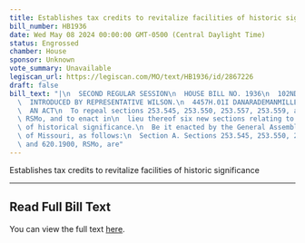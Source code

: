 ```yaml
---
title: Establishes tax credits to revitalize facilities of historic significance
bill_number: HB1936
date: Wed May 08 2024 00:00:00 GMT-0500 (Central Daylight Time)
status: Engrossed
chamber: House
sponsor: Unknown
vote_summary: Unavailable
legiscan_url: https://legiscan.com/MO/text/HB1936/id/2867226
draft: false
bill_text: "|\n  SECOND REGULAR SESSION\n  HOUSE BILL NO. 1936\n  102ND GENERAL ASSEMBLY\n\
  \  INTRODUCED BY REPRESENTATIVE WILSON.\n  4457H.01I DANARADEMANMILLER,ChiefClerk\n\
  \  AN ACT\n  To repeal sections 253.545, 253.550, 253.557, 253.559, and 620.1900,\
  \ RSMo, and to enact in\n  lieu thereof six new sections relating to facilities\
  \ of historical significance.\n  Be it enacted by the General Assembly of the state\
  \ of Missouri, as follows:\n  Section A. Sections 253.545, 253.550, 253.557, 253.559,\
  \ and 620.1900, RSMo, are"
---
```

Establishes tax credits to revitalize facilities of historic significance

---

## Read Full Bill Text

You can view the full text [here](https://legiscan.com/MO/text/HB1936/id/2867226).
